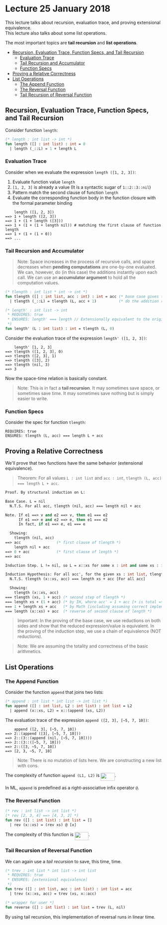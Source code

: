 # Lecture 25 January 2018

This lecture talks about recursion, evaluation trace, and proving extensional equivalence. <br />
This lecture also talks about some list operations.

The most important topics are __tail recursion__ and __list operations__.

<!-- START doctoc generated TOC please keep comment here to allow auto update -->
<!-- DON'T EDIT THIS SECTION, INSTEAD RE-RUN doctoc TO UPDATE -->


- [Recursion, Evaluation Trace, Function Specs, and Tail Recursion](#recursion-evaluation-trace-function-specs-and-tail-recursion)
  - [Evaluation Trace](#evaluation-trace)
  - [Tail Recursion and Accumulator](#tail-recursion-and-accumulator)
  - [Function Specs](#function-specs)
- [Proving a Relative Correctness](#proving-a-relative-correctness)
- [List Operations](#list-operations)
  - [The Append Function](#the-append-function)
  - [The Reversal Function](#the-reversal-function)
  - [Tail Recursion of Reversal Function](#tail-recursion-of-reversal-function)

<!-- END doctoc generated TOC please keep comment here to allow auto update -->

## Recursion, Evaluation Trace, Function Specs, and Tail Recursion

Consider function `length`:

```SML
(* length : int list -> int *)
fun length ([] : int list) : int = 0
  | length (_::L) = 1 + length L
```

### Evaluation Trace

Consider when we evaluate the expression `length ([1, 2, 3])`:
1. Evaluate function value `length`
2. `[1, 2, 3]` is already a value (It is a syntactic sugar of `1::2::3::nil`)
3. Pattern match the second clause of function `length`
4. Evaluate the corresponding function body in the function closure with the formal parameter binding

```
    length ([1, 2, 3])
==> 1 + length ([2, 3])
==> 1 + (1 + length ([3]))
==> 1 + (1 + (1 + length nil)) # matching the first clause of function length
==> 1 + (1 + (1 + 0))
==> ...
```

### Tail Recursion and Accumulator

> Note: Space increases in the process of recursive calls, and space decreases when __pending computations__ are one-by-one evaluated. We can, however, do (in this case) the additions instantly upon each call. We can use an __accumulator argument__ to hold all the computation values.

```SML
(* tlength : int list * int -> int *)
fun tlength ([] : int list, acc : int) : int = acc (* base case gives the accumulated computations *)
  | tlength (_::L) = tlength (L, acc + 1)          (* do the addition right away *)

(* length' : int list -> int
 * REQUIRES: true
 * ENSURES: length' === length // Extensionally equivalent to the original length function
 *)
fun length' (L : int list) : int = tlength (L, 0)
```

Consider the evaluation trace of the expression `length' ([1, 2, 3])`:

```
    length' [1, 2, 3]
==> tlength ([1, 2, 3], 0)
==> tlength ([2, 3], 1)
==> tlength ([3], 2)
==> tlength (nil, 3)
==> 3
```

Now the space-time relation is basically constant.

> Note: This is in fact a __tail recursion__. It may sometimes save space, or sometimes save time. It may sometimes save nothing but is simply easier to write.

### Function Specs

Consider the spec for function `tlength`:

```
REQUIRES: true
ENSURES: tlength (L, acc) === length L + acc
```

## Proving a Relative Correctness

We'll prove that two functions have the same behavior (extensional equivalence).

> Theorem: For all values `L : int list` and `acc : int`, `tlength (L, acc) === length L + acc`.

```SML
Proof. By structural induction on L:

Base Case. L = nil
  N.T.S. For all acc, tlength (nil, acc) === length nil + acc

Note. If e1 ==> v and e2 ==> v, then e1 === e2
      If e1 ==> e and e2 ==> e, then e1 === e2
      In fact, if e1 ==> e, e1 === e

  Showing:
    tlength (nil, acc)
==> acc                (* first clause of tlength *)
    length nil + acc
==> 0 + acc            (* first clause of length *)
==> acc

Induction Step. L != nil, so L = x::xs for some x : int and some xs : int list

Induction Hypothesis: For all acc', for the given xs : int list, tlength (xs, acc') === length xs + acc'
  N.T.S. tlength (x::xs, acc) === length xs + acc [For all acc]

  Showing:
    tlength (x::xs, acc)
=== tlength (xs, 1 + acc) (* second step of tlength *)
=== length xs + (1 + acc) (* by IH, where acc' = 1 + acc [+ is total => (1 + acc) is a VALUE] *)
=== 1 + length xs + acc   (* by Math [including assuming correct implementations of arithmetics] *)
=== length (x::xs) + acc  (* reverse of second clause of length *)
```

> Important: In the proving of the base case, we use reductions on both sides and show that the reduced expression/value is equivalent. In the proving of the induction step, we use a chain of equivalence (NOT reductions).

> Note: We are assuming the totality and correctness of the basic arithmetics.

## List Operations

### The Append Function

Consider the function `append` that joins two lists:

```SML
(* append : int list * int list -> int list *)
fun append ([] : int list, L2 : int list) : int list = L2
  | append (x::xs, L2) = x::(append (xs, L2))
```

The evaluation trace of the expression `append ([2, 3], [~5, 7, 10])`:

```
    append ([2, 3], [~5, 7, 10])
==> 2::(append ([3], [~5, 7, 10]))
==> 2::(3::(append (nil, [~5, 7, 10])))
==> 2::(3::([~5, 7, 10]))
==> 2::([3, ~5, 7, 10])
==> [2, 3, ~5, 7, 10]
```

> Note: There is no mutation of lists here. We are constructing a new list with cons.

The complexity of function `append (L1, L2)` is <img src="https://rawgit.com/SAMFYB/FP-150-Notebook/master/svgs/58135cb090b868dd71bfd5f517f996cb.svg?invert_in_darkmode" align=middle width=45.187395pt height=24.6576pt/>.

In ML, `append` is predefined as a right-associative infix operator `@`.

### The Reversal Function

```SML
(* rev : int list -> int list *)
(* rev [2, 3, 4] ==> [4, 3, 2] *)
fun rev ([] : int list) : int list = []
  | rev (x::xs) = (rev xs) @ [x]
```

The complexity of this function is <img src="https://rawgit.com/SAMFYB/FP-150-Notebook/master/svgs/e69e9b0beec7765c89b66ac6c86ab90e.svg?invert_in_darkmode" align=middle width=44.342595pt height=26.76201pt/>.

### Tail Recursion of Reversal Function

We can again use a *tail recursion* to save, this time, time.

```SML
(* trev : int list * int list -> int list
 * REQUIRES: true
 * ENSURES: [extensional equivalence]
 *)
fun trev ([] : int list, acc : int list) : int list = acc
  | trev (x::xs, acc) = trev (xs, x::acc)

(* wrapper for user *)
fun reverse ([] : int list) : int list = trev (L, nil)
```

By using tail recursion, this implementation of reversal runs in linear time.

